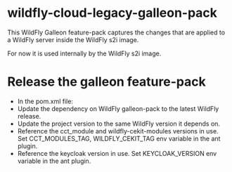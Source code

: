 # wildfly-cloud-legacy-galleon-pack

This WildFly Galleon feature-pack captures the changes that are applied to a WildFly server inside the WildFly s2i image.

For now it is used internally by the WildFly s2i image.

# Release the galleon feature-pack

* In the pom.xml file:
 * Update the dependency on WildFly galleon-pack to the latest WildFly release.
 * Update the project version to the same WildFly version it depends on.
 * Reference the cct_module and wildfly-cekit-modules versions in use. Set CCT_MODULES_TAG, WILDFLY_CEKIT_TAG env variable in the ant plugin.
 * Reference the keycloak version in use. Set KEYCLOAK_VERSION env variable in the ant plugin.
